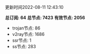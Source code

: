 更新时间2022-08-11 12:43:10

**总订阅: 64**
**总节点: 7423**
**有效节点: 2056**
- trojan节点: 86
- v2ray节点: 1686
- ssr节点: 1
- ss节点: 283
